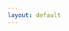 ```yaml
---
layout: default
---
```


<div class="grid w-full">

<Jsfiddle id="barais/0arqgyw2" width="100%" height="350" />

</div>